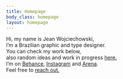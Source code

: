 ```yaml
---
title: Homepage
body_class: homepage
layout: homepage
---
```


Hi, my name is Jean Wojciechowski,<br /> I’m a Brazilian graphic and type designer.<br />You can check my work below,<br />also random ideas and work in progress <a href="/wip"><u>here.</u></a><br />I’m on <a href="{{ site.links.behance }}"><u>Behance</u></a>, <a href="{{ site.links.instagram }}"><u>Instagram</u></a> and <a href="{{ site.links.arena }}"><u>Arena</u></a>.<br />
Feel free to <a href="mailto:woj.jean@gmail.com"><u>reach out.</u></a>